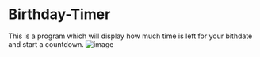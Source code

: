 # Birthday-Timer
This is a program which will display how much time is left for your bithdate and start a countdown.
![image](https://user-images.githubusercontent.com/107163858/175761749-b94a6dde-2511-4ece-a368-8ebc9daaaf40.png)
